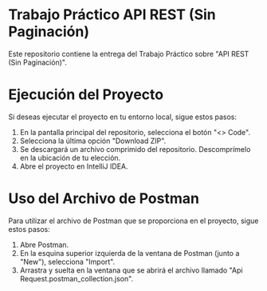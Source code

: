 # Trabajo Práctico API REST (Sin Paginación)
Este repositorio contiene la entrega del Trabajo Práctico sobre "API REST (Sin Paginación)".
# Ejecución del Proyecto
Si deseas ejecutar el proyecto en tu entorno local, sigue estos pasos:
1. En la pantalla principal del repositorio, selecciona el botón "<> Code".
2. Selecciona la última opción "Download ZIP".
3. Se descargará un archivo comprimido del repositorio. Descomprímelo en la ubicación de tu elección.
4. Abre el proyecto en IntelliJ IDEA.
# Uso del Archivo de Postman
Para utilizar el archivo de Postman que se proporciona en el proyecto, sigue estos pasos:
1. Abre Postman.
2. En la esquina superior izquierda de la ventana de Postman (junto a "New"), selecciona "Import".
3. Arrastra y suelta en la ventana que se abrirá el archivo llamado "Api Request.postman_collection.json".
